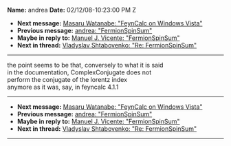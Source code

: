 **Name:** andrea
**Date:** 02/12/08-10:23:00 PM Z

  - **Next message:** [Masaru Watanabe: "FeynCalc on Windows
    Vista"](0478.html)
  - **Previous message:** [andrea: "FermionSpinSum"](0476.html)
  - **Maybe in reply to:** [Manuel J. Vicente:
    "FermionSpinSum"](1002.html)
  - **Next in thread:** [Vladyslav Shtabovenko: "Re:
    FermionSpinSum"](1003.html)

-----

the point seems to be that, conversely to what it is said  
in the documentation, ComplexConjugate does not  
perform the conjugate of the lorentz index  
anymore as it was, say, in feyncalc 4.1.1  

-----

  - **Next message:** [Masaru Watanabe: "FeynCalc on Windows
    Vista"](0478.html)
  - **Previous message:** [andrea: "FermionSpinSum"](0476.html)
  - **Maybe in reply to:** [Manuel J. Vicente:
    "FermionSpinSum"](1002.html)
  - **Next in thread:** [Vladyslav Shtabovenko: "Re:
    FermionSpinSum"](1003.html)

-----


